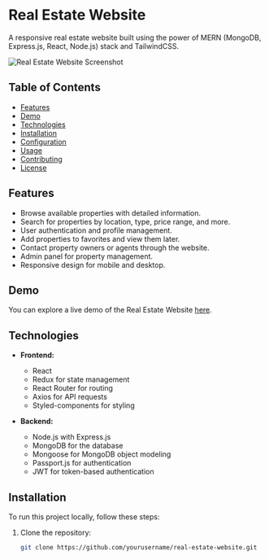 # Real Estate Website

A responsive real estate website built using the power of MERN (MongoDB, Express.js, React, Node.js) stack and TailwindCSS.

![Real Estate Website Screenshot](screenshot.png)

## Table of Contents
- [Features](#features)
- [Demo](#demo)
- [Technologies](#technologies)
- [Installation](#installation)
- [Configuration](#configuration)
- [Usage](#usage)
- [Contributing](#contributing)
- [License](#license)

## Features

- Browse available properties with detailed information.
- Search for properties by location, type, price range, and more.
- User authentication and profile management.
- Add properties to favorites and view them later.
- Contact property owners or agents through the website.
- Admin panel for property management.
- Responsive design for mobile and desktop.

## Demo

You can explore a live demo of the Real Estate Website [here](https://your-website-demo-link.com).

## Technologies

- **Frontend:**
  - React
  - Redux for state management
  - React Router for routing
  - Axios for API requests
  - Styled-components for styling

- **Backend:**
  - Node.js with Express.js
  - MongoDB for the database
  - Mongoose for MongoDB object modeling
  - Passport.js for authentication
  - JWT for token-based authentication

## Installation

To run this project locally, follow these steps:

1. Clone the repository:

   ```bash
   git clone https://github.com/yourusername/real-estate-website.git
